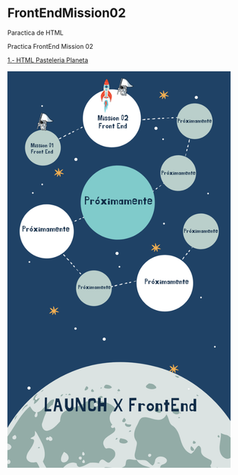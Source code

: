 # FrontEndMission02
Paractica de HTML

Practica FrontEnd Mission 02

<a href="https://github.com/JAbbadGarcia/FrontEndMission02/tree/main/PastelPlaneta">1.- HTML Pasteleria Planeta</a>
<br>
<br>
<img src="https://github.com/JAbbadGarcia/FrontEndMission02/blob/main/MapaLaunchxAbbad.png" alt="Launch X">
